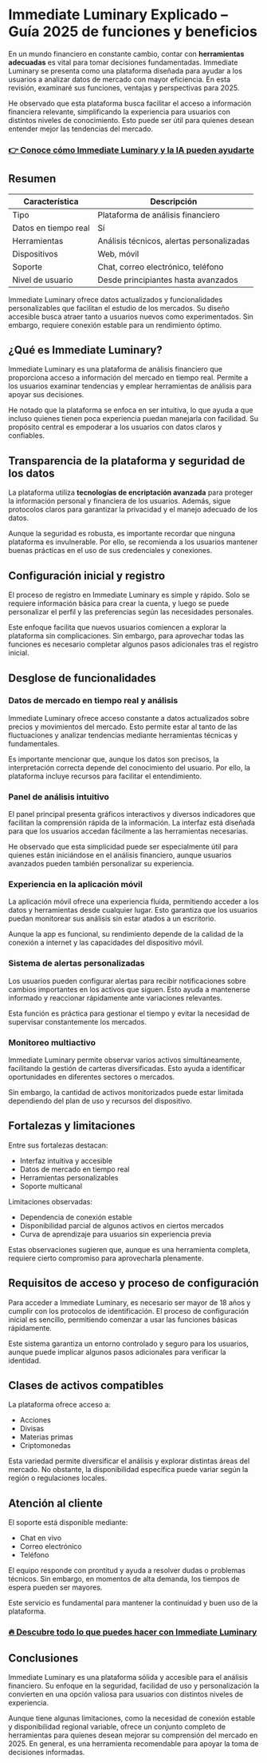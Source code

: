 # Immediate Luminary Explicado – Guía 2025 de funciones y beneficios
 

En un mundo financiero en constante cambio, contar con **herramientas adecuadas** es vital para tomar decisiones fundamentadas. Immediate Luminary se presenta como una plataforma diseñada para ayudar a los usuarios a analizar datos de mercado con mayor eficiencia. En esta revisión, examinaré sus funciones, ventajas y perspectivas para 2025.

He observado que esta plataforma busca facilitar el acceso a información financiera relevante, simplificando la experiencia para usuarios con distintos niveles de conocimiento. Esto puede ser útil para quienes desean entender mejor las tendencias del mercado.

### [👉 Conoce cómo Immediate Luminary y la IA pueden ayudarte](https://tinyurl.com/28r7jned)
## Resumen

| Característica           | Descripción                                      |
|-------------------------|-------------------------------------------------|
| Tipo                    | Plataforma de análisis financiero                |
| Datos en tiempo real    | Sí                                               |
| Herramientas            | Análisis técnicos, alertas personalizadas        |
| Dispositivos            | Web, móvil                                       |
| Soporte                 | Chat, correo electrónico, teléfono               |
| Nivel de usuario        | Desde principiantes hasta avanzados               |

Immediate Luminary ofrece datos actualizados y funcionalidades personalizables que facilitan el estudio de los mercados. Su diseño accesible busca atraer tanto a usuarios nuevos como experimentados. Sin embargo, requiere conexión estable para un rendimiento óptimo.

## ¿Qué es Immediate Luminary?

Immediate Luminary es una plataforma de análisis financiero que proporciona acceso a información del mercado en tiempo real. Permite a los usuarios examinar tendencias y emplear herramientas de análisis para apoyar sus decisiones.

He notado que la plataforma se enfoca en ser intuitiva, lo que ayuda a que incluso quienes tienen poca experiencia puedan manejarla con facilidad. Su propósito central es empoderar a los usuarios con datos claros y confiables.

## Transparencia de la plataforma y seguridad de los datos

La plataforma utiliza **tecnologías de encriptación avanzada** para proteger la información personal y financiera de los usuarios. Además, sigue protocolos claros para garantizar la privacidad y el manejo adecuado de los datos.

Aunque la seguridad es robusta, es importante recordar que ninguna plataforma es invulnerable. Por ello, se recomienda a los usuarios mantener buenas prácticas en el uso de sus credenciales y conexiones.

## Configuración inicial y registro

El proceso de registro en Immediate Luminary es simple y rápido. Solo se requiere información básica para crear la cuenta, y luego se puede personalizar el perfil y las preferencias según las necesidades personales.

Este enfoque facilita que nuevos usuarios comiencen a explorar la plataforma sin complicaciones. Sin embargo, para aprovechar todas las funciones es necesario completar algunos pasos adicionales tras el registro inicial.

## Desglose de funcionalidades  

### Datos de mercado en tiempo real y análisis

Immediate Luminary ofrece acceso constante a datos actualizados sobre precios y movimientos del mercado. Esto permite estar al tanto de las fluctuaciones y analizar tendencias mediante herramientas técnicas y fundamentales.

Es importante mencionar que, aunque los datos son precisos, la interpretación correcta depende del conocimiento del usuario. Por ello, la plataforma incluye recursos para facilitar el entendimiento.

### Panel de análisis intuitivo

El panel principal presenta gráficos interactivos y diversos indicadores que facilitan la comprensión rápida de la información. La interfaz está diseñada para que los usuarios accedan fácilmente a las herramientas necesarias.

He observado que esta simplicidad puede ser especialmente útil para quienes están iniciándose en el análisis financiero, aunque usuarios avanzados pueden también personalizar su experiencia.

### Experiencia en la aplicación móvil

La aplicación móvil ofrece una experiencia fluida, permitiendo acceder a los datos y herramientas desde cualquier lugar. Esto garantiza que los usuarios puedan monitorear sus análisis sin estar atados a un escritorio.

Aunque la app es funcional, su rendimiento depende de la calidad de la conexión a internet y las capacidades del dispositivo móvil.

### Sistema de alertas personalizadas

Los usuarios pueden configurar alertas para recibir notificaciones sobre cambios importantes en los activos que siguen. Esto ayuda a mantenerse informado y reaccionar rápidamente ante variaciones relevantes.

Esta función es práctica para gestionar el tiempo y evitar la necesidad de supervisar constantemente los mercados.

### Monitoreo multiactivo

Immediate Luminary permite observar varios activos simultáneamente, facilitando la gestión de carteras diversificadas. Esto ayuda a identificar oportunidades en diferentes sectores o mercados.

Sin embargo, la cantidad de activos monitorizados puede estar limitada dependiendo del plan de uso y recursos del dispositivo.

## Fortalezas y limitaciones

Entre sus fortalezas destacan:

- Interfaz intuitiva y accesible  
- Datos de mercado en tiempo real  
- Herramientas personalizables  
- Soporte multicanal  

Limitaciones observadas:

- Dependencia de conexión estable  
- Disponibilidad parcial de algunos activos en ciertos mercados  
- Curva de aprendizaje para usuarios sin experiencia previa  

Estas observaciones sugieren que, aunque es una herramienta completa, requiere cierto compromiso para aprovecharla plenamente.

## Requisitos de acceso y proceso de configuración

Para acceder a Immediate Luminary, es necesario ser mayor de 18 años y cumplir con los protocolos de identificación. El proceso de configuración inicial es sencillo, permitiendo comenzar a usar las funciones básicas rápidamente.

Este sistema garantiza un entorno controlado y seguro para los usuarios, aunque puede implicar algunos pasos adicionales para verificar la identidad.

## Clases de activos compatibles

La plataforma ofrece acceso a:

- Acciones  
- Divisas  
- Materias primas  
- Criptomonedas  

Esta variedad permite diversificar el análisis y explorar distintas áreas del mercado. No obstante, la disponibilidad específica puede variar según la región o regulaciones locales.

## Atención al cliente

El soporte está disponible mediante:

- Chat en vivo  
- Correo electrónico  
- Teléfono  

El equipo responde con prontitud y ayuda a resolver dudas o problemas técnicos. Sin embargo, en momentos de alta demanda, los tiempos de espera pueden ser mayores.

Este servicio es fundamental para mantener la continuidad y buen uso de la plataforma.

### [🔥 Descubre todo lo que puedes hacer con Immediate Luminary](https://tinyurl.com/28r7jned)
## Conclusiones

Immediate Luminary es una plataforma sólida y accesible para el análisis financiero. Su enfoque en la seguridad, facilidad de uso y personalización la convierten en una opción valiosa para usuarios con distintos niveles de experiencia.

Aunque tiene algunas limitaciones, como la necesidad de conexión estable y disponibilidad regional variable, ofrece un conjunto completo de herramientas para quienes desean mejorar su comprensión del mercado en 2025. En general, es una herramienta recomendable para apoyar la toma de decisiones informadas.